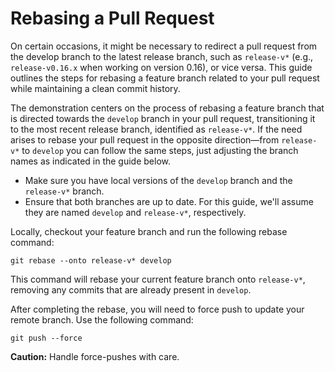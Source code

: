 # Rebasing a Pull Request

On certain occasions, it might be necessary to redirect a pull request from the develop branch to the latest release branch, such as `release-v*` (e.g., `release-v0.16.x` when working on version 0.16), or vice versa. This guide outlines the steps for rebasing a feature branch related to your pull request while maintaining a clean commit history.

The demonstration centers on the process of rebasing a feature branch that is directed towards the `develop` branch in your pull request, transitioning it to the most recent release branch, identified as `release-v*`. If the need arises to rebase your pull request in the opposite direction—from `release-v*` to `develop` you can follow the same steps, just adjusting the branch names as indicated in the guide below.


   - Make sure you have local versions of the `develop` branch and the `release-v*` branch.
   - Ensure that both branches are up to date. For this guide, we'll assume they are named `develop` and `release-v*`, respectively.

Locally, checkout your feature branch and run the following rebase command:

```
git rebase --onto release-v* develop
```
This command will rebase your current feature branch onto `release-v*`, removing any commits that are already present in `develop`.

After completing the rebase, you will need to force push to update your remote branch. Use the following command:

```
git push --force
```

**Caution:** Handle force-pushes with care.
